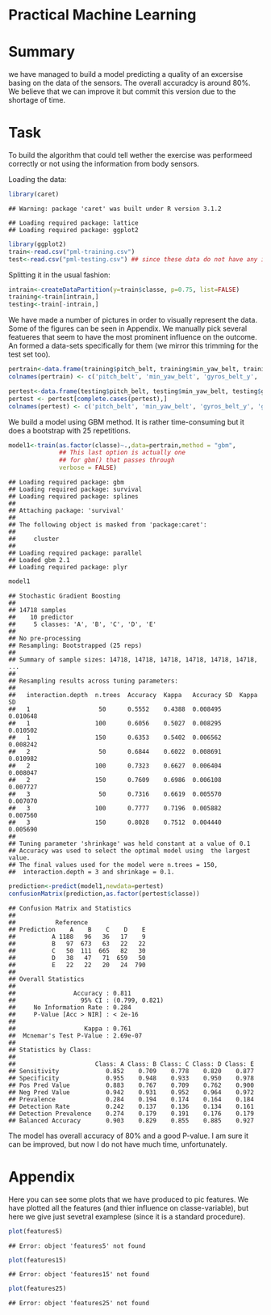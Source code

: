 Practical Machine Learning
========================================================
Summary
=======================================
we have managed to build a model predicting a quality of an excersise basing on the data of the sensors. The overall accuradcy is around 80%. We believe that we can improve it but commit this version due to the shortage of time.


Task
==========================
To build the algorithm that could tell wether the exercise was performeed correctly or not using the information from body sensors.

Loading the data:

```r
library(caret)
```

```
## Warning: package 'caret' was built under R version 3.1.2
```

```
## Loading required package: lattice
## Loading required package: ggplot2
```

```r
library(ggplot2)
train<-read.csv("pml-training.csv")
test<-read.csv("pml-testing.csv") ## since these data do not have any information on the real class of the performer we can not use them as a testing set that we need to get from the train data.frame. 
```
Splitting it in the usual fashion:

```r
intrain<-createDataPartition(y=train$classe, p=0.75, list=FALSE)
training<-train[intrain,]
testing<-train[-intrain,]
```
We have made a number of pictures in order to visually represent the data. Some of the figures can be seen in Appendix. We manually pick several featueres that seem to have the most prominent influence on the outcome. An formed a data-sets specifically for them (we mirror this trimming for the test set too).

```r
pertrain<-data.frame(training$pitch_belt, training$min_yaw_belt, training$gyros_belt_y, training$gyros_belt_x, training$magnet_belt_z, training$accel_belt_y, training$total_accel_arm, training$pitch_forearm, training$accel_forearm_y, training$magnet_forearm_z, training$classe)
colnames(pertrain) <- c('pitch_belt', 'min_yaw_belt', 'gyros_belt_y', 'gyros_belt_x', 'magnet_belt_z', 'accel_belt_y', 'total_accel_arm', 'pitch_forearm', 'accel_forearm_y', 'magnet_forearm_z', 'classe')

pertest<-data.frame(testing$pitch_belt, testing$min_yaw_belt, testing$gyros_belt_y, testing$gyros_belt_x, testing$magnet_belt_z, testing$accel_belt_y, testing$total_accel_arm, testing$pitch_forearm, testing$accel_forearm_y, testing$magnet_forearm_z,testing$classe)
pertest <- pertest[complete.cases(pertest),]
colnames(pertest) <- c('pitch_belt', 'min_yaw_belt', 'gyros_belt_y', 'gyros_belt_x', 'magnet_belt_z', 'accel_belt_y', 'total_accel_arm', 'pitch_forearm', 'accel_forearm_y', 'magnet_forearm_z', 'classe')
```
We build a model using GBM method. It is rather time-consuming but it does a bootstrap with 25 repetitions.

```r
model1<-train(as.factor(classe)~.,data=pertrain,method = "gbm",
              ## This last option is actually one
              ## for gbm() that passes through
              verbose = FALSE)
```

```
## Loading required package: gbm
## Loading required package: survival
## Loading required package: splines
## 
## Attaching package: 'survival'
## 
## The following object is masked from 'package:caret':
## 
##     cluster
## 
## Loading required package: parallel
## Loaded gbm 2.1
## Loading required package: plyr
```

```r
model1
```

```
## Stochastic Gradient Boosting 
## 
## 14718 samples
##    10 predictor
##     5 classes: 'A', 'B', 'C', 'D', 'E' 
## 
## No pre-processing
## Resampling: Bootstrapped (25 reps) 
## 
## Summary of sample sizes: 14718, 14718, 14718, 14718, 14718, 14718, ... 
## 
## Resampling results across tuning parameters:
## 
##   interaction.depth  n.trees  Accuracy  Kappa   Accuracy SD  Kappa SD
##   1                   50      0.5552    0.4388  0.008495     0.010648
##   1                  100      0.6056    0.5027  0.008295     0.010502
##   1                  150      0.6353    0.5402  0.006562     0.008242
##   2                   50      0.6844    0.6022  0.008691     0.010982
##   2                  100      0.7323    0.6627  0.006404     0.008047
##   2                  150      0.7609    0.6986  0.006108     0.007727
##   3                   50      0.7316    0.6619  0.005570     0.007070
##   3                  100      0.7777    0.7196  0.005882     0.007560
##   3                  150      0.8028    0.7512  0.004440     0.005690
## 
## Tuning parameter 'shrinkage' was held constant at a value of 0.1
## Accuracy was used to select the optimal model using  the largest value.
## The final values used for the model were n.trees = 150,
##  interaction.depth = 3 and shrinkage = 0.1.
```

```r
prediction<-predict(model1,newdata=pertest)
confusionMatrix(prediction,as.factor(pertest$classe))
```

```
## Confusion Matrix and Statistics
## 
##           Reference
## Prediction    A    B    C    D    E
##          A 1188   96   36   17    9
##          B   97  673   63   22   22
##          C   50  111  665   82   30
##          D   38   47   71  659   50
##          E   22   22   20   24  790
## 
## Overall Statistics
##                                         
##                Accuracy : 0.811         
##                  95% CI : (0.799, 0.821)
##     No Information Rate : 0.284         
##     P-Value [Acc > NIR] : < 2e-16       
##                                         
##                   Kappa : 0.761         
##  Mcnemar's Test P-Value : 2.69e-07      
## 
## Statistics by Class:
## 
##                      Class: A Class: B Class: C Class: D Class: E
## Sensitivity             0.852    0.709    0.778    0.820    0.877
## Specificity             0.955    0.948    0.933    0.950    0.978
## Pos Pred Value          0.883    0.767    0.709    0.762    0.900
## Neg Pred Value          0.942    0.931    0.952    0.964    0.972
## Prevalence              0.284    0.194    0.174    0.164    0.184
## Detection Rate          0.242    0.137    0.136    0.134    0.161
## Detection Prevalence    0.274    0.179    0.191    0.176    0.179
## Balanced Accuracy       0.903    0.829    0.855    0.885    0.927
```
The model has overall accuracy of 80% and a good P-value. I am sure it can be improved, but now I do not have much time, unfortunately.

Appendix
===============================
Here you can see some plots that we have produced to pic features. We have plotted all the features (and thier influence on classe-variable), but here we give just sevetral examplese (since it is a standard procedure).


```r
plot(features5)
```

```
## Error: object 'features5' not found
```

```r
plot(features15)
```

```
## Error: object 'features15' not found
```

```r
plot(features25)
```

```
## Error: object 'features25' not found
```

